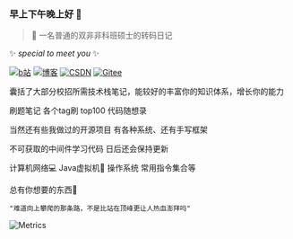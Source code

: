 ### 早上下午晚上好 👋
>🔭 一名普通的双非非科班硕士的转码日记

✨ *special to meet you* ✨




 <a href="https://space.bilibili.com/258336762"><img src="https://img.shields.io/badge/Bilibili-Bilibili-red" alt="b站"></a>
 <a href="http://www.onlyicanstopmyself.top/"><img src="https://img.shields.io/badge/Blog-onlyicanstopmyself-success" alt="博客"></a>
 <a href="https://blog.csdn.net/zzzzzzzzzzzyt?spm=1000.2115.3001.5343"><img src="https://img.shields.io/badge/CSDN-CSDN-blueviolet" alt="CSDN"></a>
 <a href="https://gitee.com/zeng-yangtian"><img src="https://img.shields.io/badge/%E7%A0%81%E4%BA%91-Gitee-important" alt="Gitee"></a>

囊括了大部分校招所需技术栈笔记，能较好的丰富你的知识体系，增长你的能力

刷题笔记 各个tag刷 top100 代码随想录 

当然还有些我做过的开源项目 有各种系统、还有手写框架

不可获取的中间件学习代码 日后还会保持更新 

计算机网络💻 Java虚拟机📕 操作系统 常用指令集合等

总有你想要的东西🤭
```
"难道向上攀爬的那条路，不是比站在顶峰更让人热血澎拜吗"
```

![Metrics](https://metrics.lecoq.io/zzzzzzzzyt?template=classic&base.indepth=false&config.timezone=Asia%2FShanghai)


